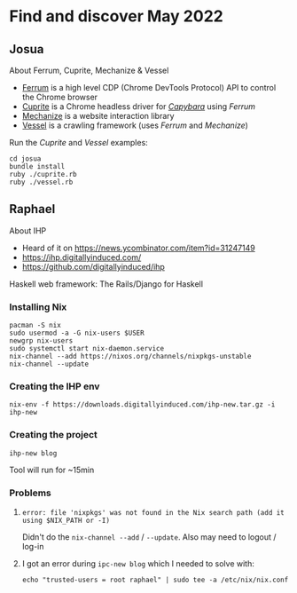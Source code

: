 # Find and discover May 2022

## Josua

About Ferrum, Cuprite, Mechanize & Vessel

* [Ferrum](https://github.com/rubycdp/ferrum) is a high level CDP (Chrome DevTools Protocol) 
  API to control the Chrome browser
* [Cuprite](https://github.com/rubycdp/cuprite) is a Chrome headless driver for
  [_Capybara_](https://github.com/teamcapybara/capybara) using _Ferrum_
* [Mechanize](https://github.com/sparklemotion/mechanize) is a website interaction library
* [Vessel](https://github.com/rubycdp/vessel) is a crawling framework (uses _Ferrum_ and _Mechanize_)

Run the _Cuprite_ and _Vessel_ examples:

```
cd josua
bundle install
ruby ./cuprite.rb
ruby ./vessel.rb
```

## Raphael

About IHP

 * Heard of it on https://news.ycombinator.com/item?id=31247149
 * https://ihp.digitallyinduced.com/
 * https://github.com/digitallyinduced/ihp

Haskell web framework: The Rails/Django for Haskell

### Installing Nix

```
pacman -S nix
sudo usermod -a -G nix-users $USER
newgrp nix-users
sudo systemctl start nix-daemon.service
nix-channel --add https://nixos.org/channels/nixpkgs-unstable
nix-channel --update
```

### Creating the IHP env

```
nix-env -f https://downloads.digitallyinduced.com/ihp-new.tar.gz -i ihp-new
```

### Creating the project

```
ihp-new blog
```

Tool will run for ~15min


### Problems

1. ```
   error: file 'nixpkgs' was not found in the Nix search path (add it using $NIX_PATH or -I)
   ```
   Didn't do the `nix-channel --add` / `--update`. Also may need to logout / log-in

2. I got an error during `ipc-new blog` which I needed to solve with:
   ```
   echo "trusted-users = root raphael" | sudo tee -a /etc/nix/nix.conf
   ```
